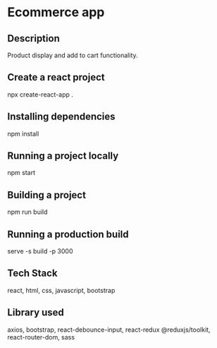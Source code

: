# Ecommerce app

## Description
Product display and add to cart functionality.

## Create a react project
npx create-react-app .

## Installing dependencies
npm install

## Running a project locally
npm start

## Building a project
npm run build

## Running a production build
serve -s build -p 3000

## Tech Stack
react, html, css, javascript, bootstrap

## Library used
axios, bootstrap, react-debounce-input, react-redux @reduxjs/toolkit, react-router-dom, sass
